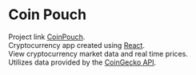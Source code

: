 # Coin Pouch

Project link [CoinPouch](https://coin-pouch.vercel.app/).\
Cryptocurrency app created using [React](https://reactjs.org/).\
View cryptocurrency market data and real time prices.\
Utilizes data provided by the [CoinGecko API](https://www.coingecko.com/en/api).